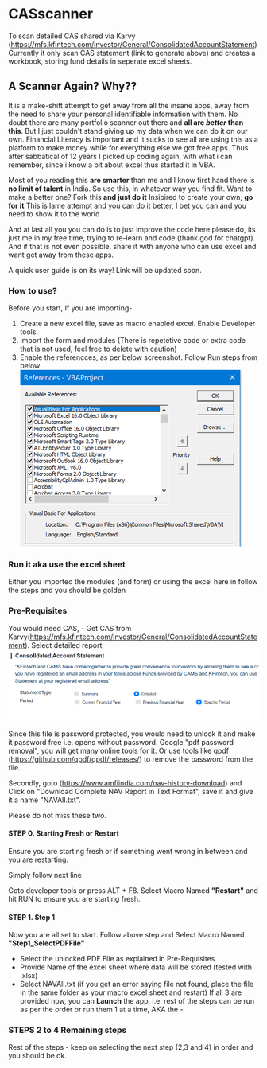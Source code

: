 # CASscanner
To scan detailed CAS shared via Karvy (https://mfs.kfintech.com/investor/General/ConsolidatedAccountStatement) 
Currently it only scan CAS statement (link to generate above) and creates a workbook, storing fund details in seperate excel sheets.

## A Scanner Again? Why??
It is a make-shift attempt to get away from all the insane apps, away from the need to share your personal identifiable information with them. No doubt there are many portfolio scanner out there and **all are _better_ than this**.
But I just couldn't stand giving up my data when we can do it on our own. 
Financial Literacy is important and it sucks to see all are using this as a platform to make money while for everything else we got free apps.
Thus after sabbatical of 12 years I picked up coding again, with what i can remember, since i know a bit about excel thus started it in VBA.

Most of you reading this **are smarter** than me and I know first hand there is **no limit of talent** in India.
So use this, in whatever way you find fit. 
      Want to make a better one? Fork this **and just do it**
      Insipired to create your own, **go for it**
      This is lame attempt and you can do it better, I bet you can and you need to show it to the world

And at last all you you can do is to just improve the code here please do, its just me in my free time, trying to re-learn and code (thank god for chatgpt).
And if that is not even possible, share it with anyone who can use excel and want get away from these apps.

A quick user guide is on its way! Link will be updated soon.

### How to use?
Before you start, 
If you are importing-
1. Create a new excel file, save as macro enabled excel. Enable Developer tools.
2. Import the form and modules (There is repetetive code or extra code that is not used, feel free to delete with caution)
3. Enable the referencces, as per below screenshot. Follow Run steps from below
![](https://github.com/itsddpanda/CASscanner/blob/main/Project%20Refs.png)

### Run it aka use the excel sheet
Either you imported the modules (and form) or using the excel here in follow the steps and you should be golden

### Pre-Requisites
You would need CAS, - Get CAS from Karvy(https://mfs.kfintech.com/investor/General/ConsolidatedAccountStatement). Select detailed report
![](https://github.com/itsddpanda/CASscanner/blob/main/delete.png)

Since this file is password protected, you would need to unlock it and make it password free i.e. opens without password. Google "pdf password removal", you will get many online tools for it. Or use tools like qpdf (https://github.com/qpdf/qpdf/releases/) to remove the password from the file.

Secondly, goto (https://www.amfiindia.com/nav-history-download) and Click on "Download Complete NAV Report in Text Format", save it and give it a name "NAVAll.txt".

Please do not miss these two.

#### STEP 0.  Starting Fresh or Restart
Ensure you are starting fresh or if something went wrong in between and you are restarting. 

Simply follow next line

Goto developer tools or press ALT + F8. 
Select Macro Named **"Restart"** and hit RUN to ensure you are starting fresh.

#### STEP 1.  Step 1
Now you are all set to start. Follow above step and Select Macro Named **"Step1_SelectPDFFile"**
- Select the unlocked PDF File as explained in Pre-Requisites
- Provide Name of the excel sheet where data will be stored (tested with .xlsx)
- Select NAVAll.txt (if you get an error saying file not found, place the file in the same folder as your macro excel sheet and restart)
If all 3 are provided now, you can **Launch** the app, i.e. rest of the steps can be run as per the order or run them 1 at a time, AKA the - 

###  STEPS 2 to 4 Remaining steps
Rest of the steps - keep on selecting the next step (2,3 and 4) in order and you should be ok.
